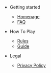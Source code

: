 * Getting started

  * [Homepage](/)
  * [FAQ](faq.md)

* How To Play

  * [Rules](rules.md)
  * [Guide](guide.md)

* Legal

  * [Privacy Policy](privacy.md)
